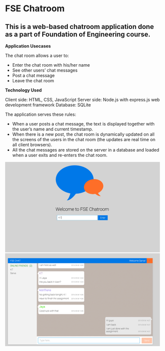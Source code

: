 FSE Chatroom
==============

This is a web-based chatroom application done as a part of Foundation of Engineering course.
--------------

**Application Usecases**

The chat room allows a user to:
- Enter the chat room with his/her name
- See other users’ chat messages
- Post a chat message 
- Leave the chat room 

**Technology Used**

Client side: HTML, CSS, JavaScript
Server side: Node.js with express.js web development framework
Database: SQLite 

The application serves these rules:
- When a user posts a chat message, the text is displayed together with the user’s name and current timestamp. 
- When there is a new post, the chat room is dynamically updated on all the screens of the users in the chat room (the updates are real time on all client browsers). 
- All the chat messages are stored on the server in a database and loaded when a user exits and re-enters the chat room. 

![alt tag](https://raw.githubusercontent.com/keerthanat/chatRoom/master/images/DemoLandingPage.jpg)
![alt tag](https://raw.githubusercontent.com/keerthanat/chatRoom/master/images/DemoChatPage.png)
